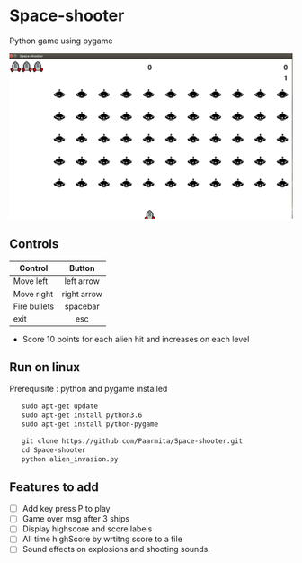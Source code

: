 # Space-shooter
Python game using pygame

![](https://github.com/Paarmita/Space-shooter/blob/master/images/screenshot.png)
## Controls

| Control       | Button        |
| ------------- |:-------------:|
| Move left     | left arrow    | 
| Move right    | right arrow   |  
| Fire bullets  | spacebar      |
| exit          | esc           |

* Score 10 points for each alien hit and increases on each level

## Run on linux
Prerequisite : python and pygame installed

```
   sudo apt-get update
   sudo apt-get install python3.6
   sudo apt-get install python-pygame
```
```
   git clone https://github.com/Paarmita/Space-shooter.git
   cd Space-shooter
   python alien_invasion.py
```
## Features to add
- [ ] Add key press P to play
- [ ] Game over msg after 3 ships
- [ ] Display highscore and score labels
- [ ] All time highScore by wrtitng score to a file
- [ ] Sound effects on explosions and shooting sounds.
